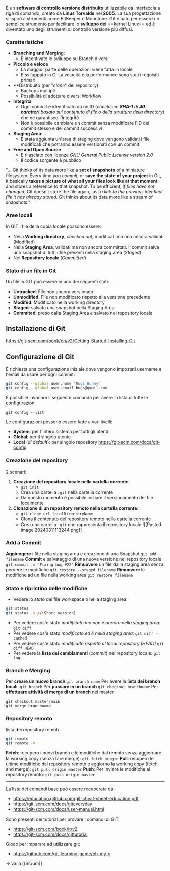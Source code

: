È un **software di controllo versione distribuito** utilizzabile da interfaccia a riga di comando, creato da **Linus Torvalds** nel **2005**.
La sua progettazione si ispirò a strumenti come BitKeeper e Monotone.
Git è nato per essere un semplice strumento per facilitare lo **sviluppo del** ==kernel Linux== ed è diventato uno degli strumenti di controllo versione più diffusi.
### Caratteristiche
- **Branching and Merging**:
	- È incentivato lo sviluppo su Branch diversi
- **Piccolo e veloce**
	- La maggior parte delle operazioni viene fatta in locale
	- È sviluppato in C. La velocità e la performance sono stati i requisiti primari
- **Distribuito (per "_clone_" del repository):
	- Backups multipli
	- Possibilità di adottare diversi Workflow
- **Integrità**
	- Ogni commit è identificato da un ID (_checksum **SHA-1** di **40 caratteri** basato sul contenuto di file o della struttura della directory_) che ne garantisce l'integrità
	- Non è possibile cambiare un commit senza modificare l'ID del commit stesso e dei commit successivi
- **Staging Area**:
	- È stata aggiunta un'area di staging dove vengono validati i file modificati che potranno essere versionati con un commit.
- **Free and Open Source**
	- È rilasciato con licenza *GNU General Public License version 2.0*
	- Il codice sorgente è pubblico

"... Git thinks of its data more like a **set of snapshots** of a miniature filesystem. Every time you *commit*, or **save the state of your project** in Git, it basically **takes a picture of what all your files look like at that moment** and stores a reference to that snapshot.
To be efficient, *if files have not changed*, Git doesn’t store the file again, just *a link to the previous identical file it has already stored.* Git thinks about its data more like a stream of snapshots.”
### Aree locali
In GIT i file della copia locale possono essere:
- Nella **Working directory**, *checked out*, modificati ma non ancora validati (Modified)
- Nella **Staging Area**, validati ma non ancora committati. Il commit salva uno snapshot di tutti i file presenti nella staging area (*Staged*)
- Nel **Repository locale** (*Committed*)
### Stato di un file in Git
Un file in GIT può essere in uno dei seguenti stati:
- **Untracked**: File non ancora versionato
- **Unmodified**: File non modificato rispetto alla versione precedente
- **Modifed**: Modificato nella working directory
- **Staged**: salvata una snapshot nella Staging Area
- **Commited**: preso dalla Staging Area e salvato nel repository locale
## Installazione di Git
https://git-scm.com/book/en/v2/Getting-Started-Installing-Git
## Configurazione di Git
È richiesta una configurazione iniziale dove vengono impostati username e l'email  da usare per ogni commit:
````Bash
git config --global user.name "Bugs Bunny"
git config --global user.email bugs@gmail.com
````
È possibile invocare il seguente comando per avere la lista di tutte le configurazioni
````Shell
git config --list
````
Le configurazioni possono essere fatte a vari livelli:
- **System**: per l'intero sistema per tutti gli utenti
- **Global**: per il singolo utente
- **Local** (_di default_): per singolo repository
https://git-scm.com/docs/git-config

### Creazione del repository
2 scenari:
1. **Creazione del repository locale nella cartella corrente**:
	- `git init`
	- Crea una cartella `.git` nella cartella corrente
	- Da questo momento è possibile iniziare il versionamento del file localmente
2. **Clonazione di un repository remoto nella cartella corrente**:
	- `git clone url localDirectoryName`
	- Clona il contenuto del repository remoto nella cartella corrente
	- Crea una cartella `.git` che rappresenta il repository locale
![[Pasted image 20240311113244.png]]
### Add a Commit
**Aggiungere** i file nella staging area e creazione di una Snapshot
 `git add filename`
**Commit** e salvataggio di una nuova versione nel repository locale
 `git commit -m "Fixing bug #22"`
**Rimuovere** un file dalla staging area senza perdere le modifiche
 `git restore --staged filename`
**Rimuovere** le modifiche ad un file nella working area
 `git restore filename`
### Stato e ripristino delle modifiche
- Vedere lo _stato_ dei file workspace o nella staging area:
````Bash
git status
git status -s //(Short version)
````
- Per vedere cos'è stato *modificato ma non è ancora nella staging area:*
`git diff`
- Per vedere cos'è stato *modificato ed è nella staging area:*
`git diff --cached`
- Per vedere cos'è stato *modificato rispetto al local repository (HEAD)*
`git diff HEAD`
- Per vedere la **lista dei cambiamenti** (*commit*) nel repository locale:
`git log`
### Branch e Merging
Per **creare un nuovo branch**
`git branch name`
Per avere la **lista dei branch locali**:
`git branch`
Per **passare in un branch**
`git checkout branchname`
Per **effettuare attività di merge di un branch** nel master
````shell
git checkout master/main
git merge branchname
````
### Repository remoto
lista dei repository remoti
````bash
git remote
git remote -v
````
**Fetch**: recupero i nuovi branch e le modifiche dal remoto senza aggiornare la working copy (senza fare merge):
`git fetch origin`
**Pull**: recupero le ultime modifiche dal repository remoto e aggiorno la working copy (fetch and merge):
`git pull origin master`
**Push**: Per inviare le modifiche al repository remoto:
`git push origin master`

-----------------------------
La lista dei comandi base può essere recuperata da:
- https://education.github.com/git-cheat-sheet-education.pdf
- https://git-scm.com/docs/giteveryday
- https://git-scm.com/docs/user-manual.html

Sono presenti dei tutorial per provare i comandi di GIT:
- https://git-scm.com/book/it/v2
- https://git-scm.com/docs/gittutorial

Gioco per imparare ad utilizzare git:
- https://github.com/git-learning-game/oh-my-g

$\rightarrow$ vai a [[Scrum]]